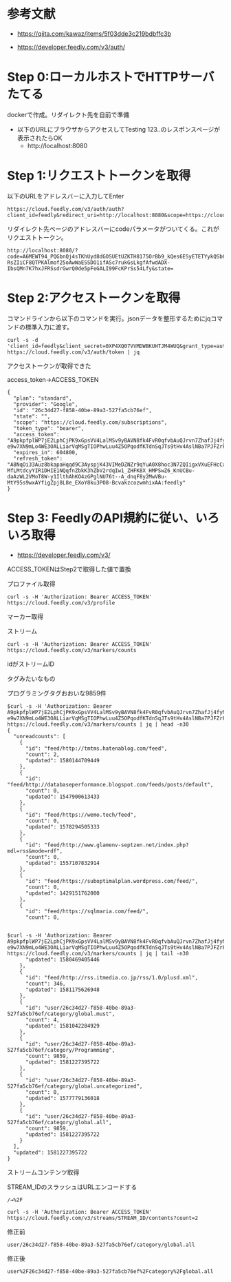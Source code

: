 # 参考文献

- https://qiita.com/kawaz/items/5f03dde3c219bdbffc3b

- https://developer.feedly.com/v3/auth/


# Step 0:ローカルホストでHTTPサーバたてる

dockerで作成。リダイレクト先を自前で準備

- 以下のURLにブラウザからアクセスしてTesting 123..のレスポンスページが表示されたらOK
  - http://localhost:8080

# Step 1:リクエストトークンを取得

以下のURLをアドレスバーに入力してEnter

```
https://cloud.feedly.com/v3/auth/auth?client_id=feedly&redirect_uri=http://localhost:8080&scope=https://cloud.feedly.com/subscriptions&response_type=code&provider=google&migrate=false
```

リダイレクト先ページのアドレスバーにcodeパラメータがついてくる。これがリクエストトークン。

```
http://localhost:8080/?code=A6MEWT94_PQGbnQj4sTKhUyd8dGOSUEtUZKTH8175OrBb9_kQes6ESyETETYykQSb6d1qhOIokrH62zAcUJ-RsZIiCF8QTPKAlmof25oAwWaESSDO1ifASc7rukGsLkgfAfwdADX-IbsQMn7K7hxJFRSsdrGwrQ0de5pFeGALI99FcKPrSs54Lfy&state=
```


# Step 2:アクセストークンを取得

コマンドラインから以下のコマンドを実行。jsonデータを整形するためにjqコマンドの標準入力に渡す。
```
curl -s -d 'client_id=feedly&client_secret=0XP4XQ07VVMDWBKUHTJM4WUQ&grant_type=authorization_code&redirect_uri=http%3A%2F%2Fwww.feedly.com%2Ffeedly.html&code=XXX' https://cloud.feedly.com/v3/auth/token | jq
```

アクセストークンが取得できた

access_token->ACCESS_TOKEN

```
{
  "plan": "standard",
  "provider": "Google",
  "id": "26c34d27-f858-40be-89a3-527fa5cb76ef",
  "state": "",
  "scope": "https://cloud.feedly.com/subscriptions",
  "token_type": "bearer",
  "access_token": "A9pkpfplWP7jE2LphCjPK9xGpsVV4LalMSv9yBAVN8fk4FvR0qfvbAuQJrvn7ZhafJj4fyN_ZTyfC6edKRQpmHOqYx0gMPmGojHeMOc3PoOXdd1P_t3sx4piQPyBFAaITqzwOSxK-e9w7XN9mLo4WE3OALLiarVqMSgTIOPhwLuu4Z5OPqodfKTdnSqJTs9tHv4AslNBa7PJFZrF5mNe8JkVUe1h0yvOCCHFvRetevCz3g:feedly",
  "expires_in": 604800,
  "refresh_token": "A8NqOi33Auz8bkapaHqqd9C3AyspjK43VIMeDZNZr9qYuA0X8hoc3N7ZQIigxVXuEFHcCxJTl6VEkNXy0Y-MfLMtdcyYIR1DHIE1NQqfnZbkK3hZbV2rdqIw1_ZHFK8X_HMPSwZ6_KnUCBu-daAzWL2VMoT8W-y1IlthAhKO4zGPglNU76t--A_dnqF8y2MwVBu-MtY95s9wxAYfigZpj8L8e_EXoY8ku3PO8-BcvakzcozwmhixAA:feedly"
}
```

# Step 3: FeedlyのAPI規約に従い、いろいろ取得


- https://developer.feedly.com/v3/

ACCESS_TOKENはStep2で取得した値で置換

プロファイル取得
```
curl -s -H 'Authorization: Bearer ACCESS_TOKEN' https://cloud.feedly.com/v3/profile
```

マーカー取得

ストリーム

```
curl -s -H 'Authorization: Bearer ACCESS_TOKEN' https://cloud.feedly.com/v3/markers/counts
```

idがストリームID

タグみたいなもの

プログラミングタグおおいな9859件


```
$curl -s -H 'Authorization: Bearer A9pkpfplWP7jE2LphCjPK9xGpsVV4LalMSv9yBAVN8fk4FvR0qfvbAuQJrvn7ZhafJj4fyN_ZTyfC6edKRQpmHOqYx0gMPmGojHeMOc3PoOXdd1P_t3sx4piQPyBFAaITqzwOSxK-e9w7XN9mLo4WE3OALLiarVqMSgTIOPhwLuu4Z5OPqodfKTdnSqJTs9tHv4AslNBa7PJFZrF5mNe8JkVUe1h0yvOCCHFvRetevCz3g:feedly' https://cloud.feedly.com/v3/markers/counts | jq | head -n30
{
  "unreadcounts": [
    {
      "id": "feed/http://tmtms.hatenablog.com/feed",
      "count": 2,
      "updated": 1580144709449
    },
    {
      "id": "feed/http://databaseperformance.blogspot.com/feeds/posts/default",
      "count": 0,
      "updated": 1547900613433
    },
    {
      "id": "feed/https://wemo.tech/feed",
      "count": 0,
      "updated": 1578294505333
    },
    {
      "id": "feed/http://www.glamenv-septzen.net/index.php?mdl=rss&mode=rdf",
      "count": 0,
      "updated": 1557107832914
    },
    {
      "id": "feed/https://suboptimalplan.wordpress.com/feed/",
      "count": 0,
      "updated": 1429151762000
    },
    {
      "id": "feed/https://sqlmaria.com/feed/",
      "count": 0,


$curl -s -H 'Authorization: Bearer A9pkpfplWP7jE2LphCjPK9xGpsVV4LalMSv9yBAVN8fk4FvR0qfvbAuQJrvn7ZhafJj4fyN_ZTyfC6edKRQpmHOqYx0gMPmGojHeMOc3PoOXdd1P_t3sx4piQPyBFAaITqzwOSxK-e9w7XN9mLo4WE3OALLiarVqMSgTIOPhwLuu4Z5OPqodfKTdnSqJTs9tHv4AslNBa7PJFZrF5mNe8JkVUe1h0yvOCCHFvRetevCz3g:feedly' https://cloud.feedly.com/v3/markers/counts | jq | tail -n30
      "updated": 1580469405446
    },
    {
      "id": "feed/http://rss.itmedia.co.jp/rss/1.0/plusd.xml",
      "count": 346,
      "updated": 1581175626948
    },
    {
      "id": "user/26c34d27-f858-40be-89a3-527fa5cb76ef/category/global.must",
      "count": 4,
      "updated": 1581042284929
    },
    {
      "id": "user/26c34d27-f858-40be-89a3-527fa5cb76ef/category/Programming",
      "count": 9859,
      "updated": 1581227395722
    },
    {
      "id": "user/26c34d27-f858-40be-89a3-527fa5cb76ef/category/global.uncategorized",
      "count": 0,
      "updated": 1577779136018
    },
    {
      "id": "user/26c34d27-f858-40be-89a3-527fa5cb76ef/category/global.all",
      "count": 9859,
      "updated": 1581227395722
    }
  ],
  "updated": 1581227395722
}
```

ストリームコンテンツ取得

STREAM_IDのスラッシュはURLエンコードする

```
/→%2F
```

```
curl -s -H 'Authorization: Bearer ACCESS_TOKEN' https://cloud.feedly.com/v3/streams/STREAM_ID/contents?count=2
```

修正前
```
user/26c34d27-f858-40be-89a3-527fa5cb76ef/category/global.all
```

修正後
```
user%2F26c34d27-f858-40be-89a3-527fa5cb76ef%2Fcategory%2Fglobal.all
```
